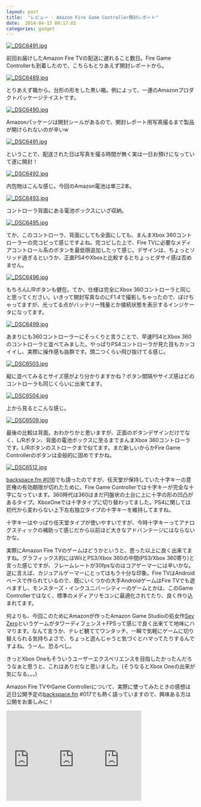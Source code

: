 ```yaml
---
layout: post
title:  "レビュー - Amazon Fire Game Controller開封レポート"
date:  2014-04-13 09:17:01
categories: gadget
---
```


<a class='flickr2tag-img' href='http://www.flickr.com/photo.gne?id=13781076554' title='_DSC6491.jpg'><img src='http://farm4.staticflickr.com/3807/13781076554_9728bb2d5b_c.jpg' alt='_DSC6491.jpg'></a>

前回お届けしたAmazon Fire TVの配送に遅れること数日。Fire Game Controllerも到着したので、こちらもとりあえず開封レポートから。

<a class='flickr2tag-img' href='http://www.flickr.com/photo.gne?id=13781063904' title='_DSC6489.jpg'><img src='http://farm8.staticflickr.com/7234/13781063904_56a6d3b2aa_c.jpg' alt='_DSC6489.jpg'></a>

とりあえず箱から。台形の形をした黒い箱。例によって、一連のAmazonプロダクトパッケージテイストです。

<a class='flickr2tag-img' href='http://www.flickr.com/photo.gne?id=13780732253' title='_DSC6490.jpg'><img src='http://farm3.staticflickr.com/2838/13780732253_8342841ac5_c.jpg' alt='_DSC6490.jpg'></a>

Amazonパッケージは開封シールがあるので、開封レポート用写真撮るまで製品が開けられないのが辛いw

<a class='flickr2tag-img' href='http://www.flickr.com/photo.gne?id=13781076554' title='_DSC6491.jpg'><img src='http://farm4.staticflickr.com/3807/13781076554_9728bb2d5b_c.jpg' alt='_DSC6491.jpg'></a>

ということで、配送された日は写真を撮る時間が無く実は一日お預けになっていて遂に開封！

<a class='flickr2tag-img' href='http://www.flickr.com/photo.gne?id=13780746585' title='_DSC6492.jpg'><img src='http://farm8.staticflickr.com/7397/13780746585_e1c95f8326_c.jpg' alt='_DSC6492.jpg'></a>

内包物はこんな感じ。今回のAmazon電池は単三2本。

<a class='flickr2tag-img' href='http://www.flickr.com/photo.gne?id=13780752713' title='_DSC6493.jpg'><img src='http://farm3.staticflickr.com/2877/13780752713_5634517471_c.jpg' alt='_DSC6493.jpg'></a>

コントローラ背面にある電池ボックスにいざ収納。

<a class='flickr2tag-img' href='http://www.flickr.com/photo.gne?id=13781100574' title='_DSC6495.jpg'><img src='http://farm3.staticflickr.com/2906/13781100574_f5db9e5b67_c.jpg' alt='_DSC6495.jpg'></a>

てか、このコントローラ、背面にしても全面にしても、まんまXbox 360コントローラーの完コピって感じですよね。完コピした上で、Fire TVに必要なメディアコントロール系のボタンを最低限追加したって感じ。デザインは、ちょっとソリッド過ぎるというか、正直PS4やXboxと比較するとちょっとダサイ感は否めません。

<a class='flickr2tag-img' href='http://www.flickr.com/photo.gne?id=13781108144' title='_DSC6496.jpg'><img src='http://farm8.staticflickr.com/7312/13781108144_5288678a25_c.jpg' alt='_DSC6496.jpg'></a>

もちろんL/Rボタンも健在。てか、仕様は完全にXbox 360コントローラと同じと思ってください。いきって開封写真なのにF1.4で撮影しちゃったので、ぼけちゃってますが、光ってる点がバッテリー残量とか接続状態を表示するインジケータになってます。

<a class='flickr2tag-img' href='http://www.flickr.com/photo.gne?id=13780782525' title='_DSC6499.jpg'><img src='http://farm8.staticflickr.com/7267/13780782525_4e0a58cf07_c.jpg' alt='_DSC6499.jpg'></a>

あまりにも360コントローラーにそっくりと言うことで、早速PS4とXbox 360のコントローラと並べてみました。やっぱりPS4コントローラが見た目もカッコイイし、実際に操作感も抜群です。頭二つくらい飛び抜けてる感じ。

<a class='flickr2tag-img' href='http://www.flickr.com/photo.gne?id=13780790113' title='_DSC6503.jpg'><img src='http://farm8.staticflickr.com/7448/13780790113_291ddf9780_c.jpg' alt='_DSC6503.jpg'></a>

縦に並べてみるとサイズ感がより分かりますかね？ボタン間隔やサイズ感はどのコントローラも同じくらいに出来てます。

<a class='flickr2tag-img' href='http://www.flickr.com/photo.gne?id=13780796653' title='_DSC6504.jpg'><img src='http://farm3.staticflickr.com/2818/13780796653_0cb9d81845_c.jpg' alt='_DSC6504.jpg'></a>

上から見るとこんな感じ。

<a class='flickr2tag-img' href='http://www.flickr.com/photo.gne?id=13780804043' title='_DSC6509.jpg'><img src='http://farm4.staticflickr.com/3825/13780804043_059317750e_c.jpg' alt='_DSC6509.jpg'></a>

最後の比較は背面。おわかりかと思いますが、正面のボタンデザインだけでなく、L/Rボタン、背面の電池ボックスに至るまでまんまXbox 360コントローラです。L/Rボタンのストロークまで似てます。まだ新しいからかFire Game Controllerのボタンは全般的に固めですかね。

<a class='flickr2tag-img' href='http://www.flickr.com/photo.gne?id=13780811225' title='_DSC6512.jpg'><img src='http://farm8.staticflickr.com/7337/13780811225_594c770e0b_c.jpg' alt='_DSC6512.jpg'></a>

[backspace.fm #016](http://backspace.fm/episode/016/)でも語ったのですが、任天堂が保持していた十字キーの意匠権の有効期限が切れたために、Fire Game Controllerでは十字キーが完全な十字になっています。360時代は360はまだ円盤状の土台に上に十字の形の凹凸があるタイプ。XboxOneでは十字タイプに切り替わってました。PS4に関しては初代から変わらない上下左右独立タイプの十字キーを維持してますね。

十字キーはやっぱり任天堂タイプが使いやすいですが、今時十字キーってアナログスティックの補助って感じだから以前ほど大きなアドバンテージにはならないかな。

実際にAmazon Fire TVのゲームはどうかというと、思った以上に良く出来てますね。グラフィックス的にはWiiとPS3/Xbox 360の中間(PS3/Xbox 360寄り)と言った感じですが、フレームレートが30fpsなのはコアゲーマーには辛いかな。逆に言えば、カジュアルゲーマーにとってはもう十分な印象。Fire TVはAndroidベースで作られているので、既にいくつかの大手AndroidゲームはFire TVでも遊べますし、モンスターズ・インクユニバーシティーのゲームとかは、このGame Controllerではなく、標準のメディアリモコンに最適化されてたり、良く作り込まれてます。

何よりも、今回このためにAmazonが作ったAmazon Game Studioの処女作[Sev Zero](http://www.amazon.com/gp/product/B00E0SZZIA/ref=as_li_ss_tl?ie=UTF8&camp=1789&creative=390957&creativeASIN=B00E0SZZIA&linkCode=as2&tag=drikincom-20)というゲームがタワーディフェンス＋FPSって感じで良く出来てて地味にハマります。なんて言うか、テレビ観ててワンタッチ、一瞬で気軽にゲームに切り替えられる気持ちよさで、ちょっと遊んじゃうと気づくとハマってたりするんですよね。うーん、恐るべし。

きっとXbox Oneもそういうユーザーエクスペリエンスを目指したかったんだろうなぁと思うと、これはありだなと思いました。(そうなるとXbox Oneの出来が気になる。。。)

Amazon Fire TVやGame Controllerについて、実際に使ってみたときの感想は近日公開予定の[backspace.fm](http://backspace.fm) #017でも熱く語っていますので、興味ある方は公開をお楽しみに！


<iframe style="width:120px;height:240px;" marginwidth="0" marginheight="0" scrolling="no" frameborder="0" src="http://ws-na.amazon-adsystem.com/widgets/q?ServiceVersion=20070822&Operation=GetAdHtml&ID=OneJS&OneJS=1&source=ss&ref=ss_til&ad_type=product_link&tracking_id=drikincom-20&marketplace=amazon&region=US&placement=B00DU0ZI8Q&asins=B00DU0ZI8Q&show_border=true&link_opens_in_new_window=true&MarketPlace=US">
</iframe><iframe style="width:120px;height:240px;" marginwidth="0" marginheight="0" scrolling="no" frameborder="0" src="http://ws-na.amazon-adsystem.com/widgets/q?ServiceVersion=20070822&Operation=GetAdHtml&ID=OneJS&OneJS=1&source=ss&ref=ss_til&ad_type=product_link&tracking_id=drikincom-20&marketplace=amazon&region=US&placement=B00CX5P8FC&asins=B00CX5P8FC&show_border=true&link_opens_in_new_window=true&MarketPlace=US">
</iframe><iframe style="width:120px;height:240px;" marginwidth="0" marginheight="0" scrolling="no" frameborder="0" src="http://ws-na.amazon-adsystem.com/widgets/q?ServiceVersion=20070822&Operation=GetAdHtml&ID=OneJS&OneJS=1&source=ss&ref=ss_til&ad_type=product_link&tracking_id=drikincom-20&marketplace=amazon&region=US&placement=B00E0SZZIA&asins=B00E0SZZIA&show_border=true&link_opens_in_new_window=true&MarketPlace=US">
</iframe>
